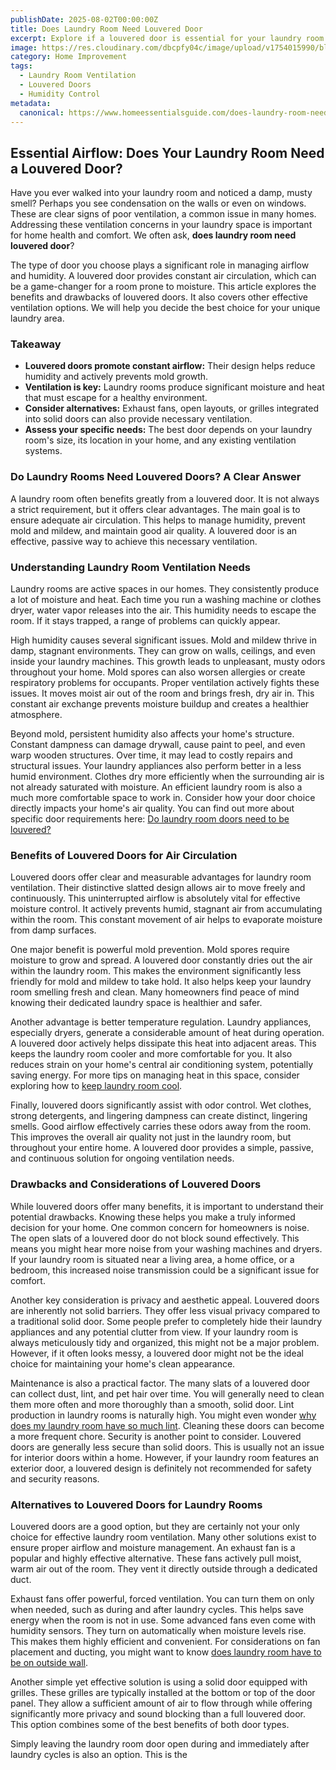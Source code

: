 ```yaml
---
publishDate: 2025-08-02T00:00:00Z
title: Does Laundry Room Need Louvered Door
excerpt: Explore if a louvered door is essential for your laundry room. Learn how proper ventilation controls humidity, prevents mold, and improves air quality for a healthier home.
image: https://res.cloudinary.com/dbcpfy04c/image/upload/v1754015990/blog_image_1754015989_lbmemj.webp
category: Home Improvement
tags:
  - Laundry Room Ventilation
  - Louvered Doors
  - Humidity Control
metadata:
  canonical: https://www.homeessentialsguide.com/does-laundry-room-need-louvered-door
---
```


## Essential Airflow: Does Your Laundry Room Need a Louvered Door?

Have you ever walked into your laundry room and noticed a damp, musty smell? Perhaps you see condensation on the walls or even on windows. These are clear signs of poor ventilation, a common issue in many homes. Addressing these ventilation concerns in your laundry space is important for home health and comfort. We often ask, **does laundry room need louvered door**?

The type of door you choose plays a significant role in managing airflow and humidity. A louvered door provides constant air circulation, which can be a game-changer for a room prone to moisture. This article explores the benefits and drawbacks of louvered doors. It also covers other effective ventilation options. We will help you decide the best choice for your unique laundry area.

### Takeaway

*   **Louvered doors promote constant airflow:** Their design helps reduce humidity and actively prevents mold growth.
*   **Ventilation is key:** Laundry rooms produce significant moisture and heat that must escape for a healthy environment.
*   **Consider alternatives:** Exhaust fans, open layouts, or grilles integrated into solid doors can also provide necessary ventilation.
*   **Assess your specific needs:** The best door depends on your laundry room's size, its location in your home, and any existing ventilation systems.

### Do Laundry Rooms Need Louvered Doors? A Clear Answer

A laundry room often benefits greatly from a louvered door. It is not always a strict requirement, but it offers clear advantages. The main goal is to ensure adequate air circulation. This helps to manage humidity, prevent mold and mildew, and maintain good air quality. A louvered door is an effective, passive way to achieve this necessary ventilation.

### Understanding Laundry Room Ventilation Needs

Laundry rooms are active spaces in our homes. They consistently produce a lot of moisture and heat. Each time you run a washing machine or clothes dryer, water vapor releases into the air. This humidity needs to escape the room. If it stays trapped, a range of problems can quickly appear.

High humidity causes several significant issues. Mold and mildew thrive in damp, stagnant environments. They can grow on walls, ceilings, and even inside your laundry machines. This growth leads to unpleasant, musty odors throughout your home. Mold spores can also worsen allergies or create respiratory problems for occupants. Proper ventilation actively fights these issues. It moves moist air out of the room and brings fresh, dry air in. This constant air exchange prevents moisture buildup and creates a healthier atmosphere.

Beyond mold, persistent humidity also affects your home's structure. Constant dampness can damage drywall, cause paint to peel, and even warp wooden structures. Over time, it may lead to costly repairs and structural issues. Your laundry appliances also perform better in a less humid environment. Clothes dry more efficiently when the surrounding air is not already saturated with moisture. An efficient laundry room is also a much more comfortable space to work in. Consider how your door choice directly impacts your home's air quality. You can find out more about specific door requirements here: [Do laundry room doors need to be louvered?](https://homeessentialsguide.com/do-laundry-room-doors-need-to-be-louvered)

### Benefits of Louvered Doors for Air Circulation

Louvered doors offer clear and measurable advantages for laundry room ventilation. Their distinctive slatted design allows air to move freely and continuously. This uninterrupted airflow is absolutely vital for effective moisture control. It actively prevents humid, stagnant air from accumulating within the room. This constant movement of air helps to evaporate moisture from damp surfaces.

One major benefit is powerful mold prevention. Mold spores require moisture to grow and spread. A louvered door constantly dries out the air within the laundry room. This makes the environment significantly less friendly for mold and mildew to take hold. It also helps keep your laundry room smelling fresh and clean. Many homeowners find peace of mind knowing their dedicated laundry space is healthier and safer.

Another advantage is better temperature regulation. Laundry appliances, especially dryers, generate a considerable amount of heat during operation. A louvered door actively helps dissipate this heat into adjacent areas. This keeps the laundry room cooler and more comfortable for you. It also reduces strain on your home's central air conditioning system, potentially saving energy. For more tips on managing heat in this space, consider exploring how to [keep laundry room cool](https://homeessentialsguide.com/how-to-keep-laundry-room-cool).

Finally, louvered doors significantly assist with odor control. Wet clothes, strong detergents, and lingering dampness can create distinct, lingering smells. Good airflow effectively carries these odors away from the room. This improves the overall air quality not just in the laundry room, but throughout your entire home. A louvered door provides a simple, passive, and continuous solution for ongoing ventilation needs.

### Drawbacks and Considerations of Louvered Doors

While louvered doors offer many benefits, it is important to understand their potential drawbacks. Knowing these helps you make a truly informed decision for your home. One common concern for homeowners is noise. The open slats of a louvered door do not block sound effectively. This means you might hear more noise from your washing machines and dryers. If your laundry room is situated near a living area, a home office, or a bedroom, this increased noise transmission could be a significant issue for comfort.

Another key consideration is privacy and aesthetic appeal. Louvered doors are inherently not solid barriers. They offer less visual privacy compared to a traditional solid door. Some people prefer to completely hide their laundry appliances and any potential clutter from view. If your laundry room is always meticulously tidy and organized, this might not be a major problem. However, if it often looks messy, a louvered door might not be the ideal choice for maintaining your home's clean appearance.

Maintenance is also a practical factor. The many slats of a louvered door can collect dust, lint, and pet hair over time. You will generally need to clean them more often and more thoroughly than a smooth, solid door. Lint production in laundry rooms is naturally high. You might even wonder [why does my laundry room have so much lint](https://homeessentialsguide.com/why-does-my-laundry-room-have-so-much-lint). Cleaning these doors can become a more frequent chore. Security is another point to consider. Louvered doors are generally less secure than solid doors. This is usually not an issue for interior doors within a home. However, if your laundry room features an exterior door, a louvered design is definitely not recommended for safety and security reasons.

### Alternatives to Louvered Doors for Laundry Rooms

Louvered doors are a good option, but they are certainly not your only choice for effective laundry room ventilation. Many other solutions exist to ensure proper airflow and moisture management. An exhaust fan is a popular and highly effective alternative. These fans actively pull moist, warm air out of the room. They vent it directly outside through a dedicated duct.

Exhaust fans offer powerful, forced ventilation. You can turn them on only when needed, such as during and after laundry cycles. This helps save energy when the room is not in use. Some advanced fans even come with humidity sensors. They turn on automatically when moisture levels rise. This makes them highly efficient and convenient. For considerations on fan placement and ducting, you might want to know [does laundry room have to be on outside wall](https://homeessentialsguide.com/does-laundry-room-have-to-be-on-outside-wall).

Another simple yet effective solution is using a solid door equipped with grilles. These grilles are typically installed at the bottom or top of the door panel. They allow a sufficient amount of air to flow through while offering significantly more privacy and sound blocking than a full louvered door. This option combines some of the best benefits of both door types.

Simply leaving the laundry room door open during and immediately after laundry cycles is also an option. This is the